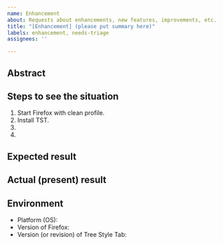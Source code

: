 ```yaml
---
name: Enhancement
about: Requests about enhancements, new features, improvements, etc.
title: "[Enhancement] (please put summary here)"
labels: enhancement, needs-triage
assignees: ''

---
```


<!--
PLEASE FILL THIS TEMPLATE TO MAKE YOUR REPORT MORE HELPFUL FOR THE DEVELOPER!!
If you don't know what is "good feedback", here is a guideline:
  https://github.com/piroor/treestyletab/blob/master/CONTRIBUTING.md
And here is an example of enough helpful bug report:
  https://github.com/piroor/treestyletab/issues/2267
If you have any question about customization, it should be posted as a discussion instead of an issue:
  https://github.com/piroor/treestyletab/discussions

For Japanese people:
英語は不得意、という場合は日本語で書いてもOKです。ただし、
「新規プロファイルでFirefoxを起動する所からの現象の再現手順（再現条件）」
「期待される結果」「実際の結果」は必ず書くようにして下さい。
-->

## Abstract

## Steps to see the situation

 1. Start Firefox with clean profile.
 2. Install TST.
 3. 
 4. 

<!--
Please describe how to see your situation on my (developer/author/other peoples') environment.
If your request is related to tree structure, figures or screenshots will help me a lot, like:

```
A
\- B (collapsed)
C
\- D
E (selected)
```
-->

## Expected result

<!--
Please describe what should happen.
Edited screenshots or screencast may help my understanding.
-->

## Actual (present) result

<!--
Please describe what actually happens now.
Screenshots or screencast may help my understanding.
-->

## Environment

 * Platform (OS): 
 * Version of Firefox: <!-- put exact version like "63.0" instead of "latest", because there are multiple  "latest" versions for each "release", "beta" and "nightly" edition. -->
 * Version (or revision) of Tree Style Tab: <!-- put exact version like "2.6.6" instead of "latest", because the "latest" version will change day by day. -->
